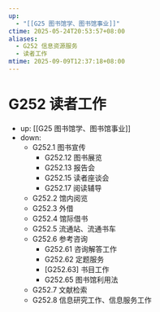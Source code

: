 ```yaml
---
up:
  - "[[G25 图书馆学、图书馆事业]]"
ctime: 2025-05-24T20:53:57+08:00
aliases:
  - G252 信息资源服务
  - 读者工作
mtime: 2025-09-09T12:37:18+08:00
---
```


# G252 读者工作

- up: [[G25 图书馆学、图书馆事业]]
- down:	
	- G252.1 图书宣传
		- G252.12 图书展览
		- G252.13 报告会
		- G252.15 读者座谈会
		- G252.17 阅读辅导
	- G252.2 馆内阅览
	- G252.3 外借
	- G252.4 馆际借书
	- G252.5 流通站、流通书车
	- G252.6 参考咨询
		- G252.61 咨询解答工作
		- G252.62 定题服务
		- [G252.63] 书目工作
		- G252.65 图书馆利用法
	- G252.7 文献检索
	- G252.8 信息研究工作、信息服务工作
	
